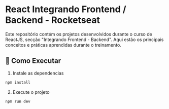 # React Integrando Frontend / Backend - Rocketseat

Este repositório contém os projetos desenvolvidos durante o curso de ReactJS, secção "Integrando Frontend - Backend". Aqui estão os principais conceitos e práticas aprendidas durante o treinamento.

## 🚀 Como Executar

1. Instale as dependencias
```bash
npm install
```

2. Execute o projeto
```bash
npm run dev
```